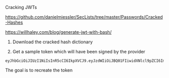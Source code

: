 Cracking JWTs

https://github.com/danielmiessler/SecLists/tree/master/Passwords/Cracked-Hashes

https://willhaley.com/blog/generate-jwt-with-bash/

1. Download the cracked hash dictionary

2. Get a sample token which will have been signed by the provider

```
eyJhbGciOiJIUzI1NiIsInR5cCI6IkpXVCJ9.eyJzdWIiOiJBQ01FIiwidXNlcl9pZCI6ImZ1YmFyIiwidXNlcl9uYW1lIjoiYWJjQGFjbWUudWsiLCJzY29wZSI6WyJzb21lLWFwcCJdLCJpc3MiOiJBQ01FIEF1dGhvcmlzYXRpb24gU2VydmljZSIsImV4cCI6MTU2OTIxMDE1MCwiaWF0IjoxNTY5MTIzNzUwLCJjYXBhYmlsaXRpZXMiOlsiRE9fU09NRVRISU5HIl0sImp0aSI6ImE3YjZhMDVkLWM3N2MtNDAzZS1hZDQyLTljZDdiMjMwODViZCJ9.omH1bZZH87gBe3vttdYhGHKIdOzeCGiPvvd1fUZMvps
```

The goal is to recreate the token
